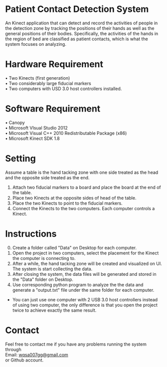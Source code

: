 Patient Contact Detection System
=================
An Kinect application that can detect and record the activities of people in the detection zone by tracking the positions of their hands as well as 
the general positions of their bodies. Specifically, the activities of the hands in the region 
of bed are classified as patient contacts, which is what the system focuses on analyzing.

Hardware Requirement
=================  
• Two Kinects (first generation)  
• Two considerably large fiducial markers  
• Two computers with USD 3.0 host controllers installed.

Software Requirement
=================  
• Canopy  
• Microsoft VIsual Studio 2012  
• Microsoft Visual C++ 2010 Redistributable Package (x86)  
• Microsoft Kinect SDK 1.8

Setting
=================
Assume a table is the hand tacking zone with one side treated as the head and the opposite side treated as the end.  
1. Attach two fiducial markers to a board and place the board at the end of the table.  
2. Place two Kinects at the opposite sides of head of the table.  
3. Place the two Kinects to point to the fiducial markers.  
4. Connect the Kinects to the two computers. Each computer controls a Kinect.

Instructions
=================  
0. Create a folder called "Data" on Desktop for each computer.  
1. Open the project in two computers, select the placement for the Kinect the computer is connecting to.  
2. After a while, the hand tacking zone will be created and visualized on UI. The system is start collecting the data.  
3. After closing the system, the data files will be generated and stored in the "Data" folder on Desktop.  
4. Use corresponding python program to analyze the the data and generate a "output.txt" file under the same folder for each computer.  
* You can just use one computer with 2 USB 3.0 host controllers instead of using two computer, the only difference is that you open the project twice to achieve exactly the same result.

Contact
=================
Feel free to contact me if you have any problems running the system through  
Email: wqsa007gg@gmail.com  
or Github account.